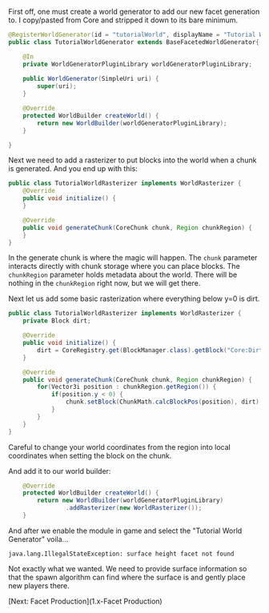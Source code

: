First off, one must create a world generator to add our new facet generation to.  I copy/pasted from Core and stripped it down to its bare minimum.

```java
@RegisterWorldGenerator(id = "tutorialWorld", displayName = "Tutorial World")
public class TutorialWorldGenerator extends BaseFacetedWorldGenerator{

    @In
    private WorldGeneratorPluginLibrary worldGeneratorPluginLibrary;
    
    public WorldGenerator(SimpleUri uri) {
        super(uri);
    }

    @Override
    protected WorldBuilder createWorld() {
        return new WorldBuilder(worldGeneratorPluginLibrary);
    }

}
```

Next we need to add a rasterizer to put blocks into the world when a chunk is generated. And you end up with this:

```java
public class TutorialWorldRasterizer implements WorldRasterizer {
    @Override
    public void initialize() {
    }

    @Override
    public void generateChunk(CoreChunk chunk, Region chunkRegion) {
    }
}
```

In the generate chunk is where the magic will happen.  The ```chunk``` parameter interacts directly with chunk storage where you can place blocks.  The ```chunkRegion``` parameter holds metadata about the world.  There will be nothing in the ```chunkRegion``` right now,  but we will get there.

Next let us add some basic rasterization where everything below y=0 is dirt.

```java
public class TutorialWorldRasterizer implements WorldRasterizer {
    private Block dirt;

    @Override
    public void initialize() {
        dirt = CoreRegistry.get(BlockManager.class).getBlock("Core:Dirt");
    }

    @Override
    public void generateChunk(CoreChunk chunk, Region chunkRegion) {
        for(Vector3i position : chunkRegion.getRegion()) {
            if(position.y < 0) {
                chunk.setBlock(ChunkMath.calcBlockPos(position), dirt);
            }
        }
    }
}
```

Careful to change your world coordinates from the region into local coordinates when setting the block on the chunk.

And add it to our world builder:

```java
    @Override
    protected WorldBuilder createWorld() {
        return new WorldBuilder(worldGeneratorPluginLibrary)
                .addRasterizer(new WorldRasterizer());
    }
```

And after we enable the module in game and select the "Tutorial World Generator" voila...

```
java.lang.IllegalStateException: surface height facet not found
```

Not exactly what we wanted.  We need to provide surface information so that the spawn algorithm can find where the surface is and gently place new players there.  

[Next: Facet Production](1.x-Facet Production)

